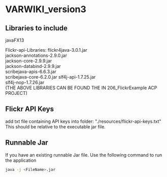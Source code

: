 # VARWIKI_version3

## Libraries to include

javaFX13

Flickr-api-Libraries:
flickr4java-3.0.1.jar  
jackson-annotations-2.9.0.jar  
jackson-core-2.9.9.jar  
jackson-databind-2.9.9.jar  
scribejava-apis-6.6.3.jar   
scribejava-core-6.2.0.jar
slf4j-api-1.7.25.jar  
slf4j-nop-1.7.26.jar  
(THE ABOVE LIBRARIES CAN BE FOUND THE IN 206_FlickrExample ACP PROJECT)

## Flickr API Keys
add txt file containing API keys into folder: "./resources/flickr-api-keys.txt"   
This should be relative to the executable jar file.

## Runnable Jar

If you have an existing runnable Jar file. Use the following command to run the application

```bash
java -j <FileName>.jar
```
